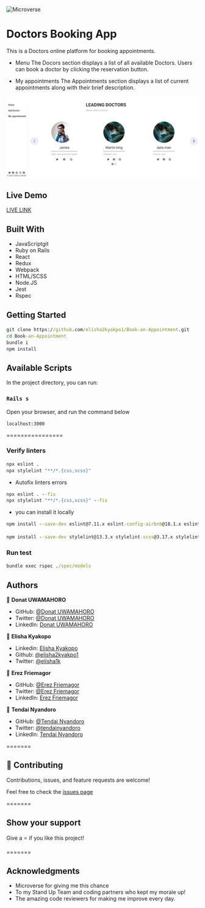 ![Microverse](https://img.shields.io/badge/Microverse-blueviolet)

# Doctors Booking App

This is a Doctors online platform for booking appointments.

- Menu
  The Docors section displays a list of all available Doctors. Users can book a doctor by clicking the reservation button.

- My appointments
  The Appointments section displays a list of current appointments along with their brief description.

![screeshoot](app/assets/images/assets/doctors.png)

## Live Demo

[LIVE LINK](https://damp-brook-57775.herokuapp.com/)

## Built With

- JavaScriptgit
- Ruby on Rails
- React
- Redux
- Webpack
- HTML/SCSS
- Node.JS
- Jest
- Rspec

## Getting Started

```cmd
git clone https://github.com/elisha2kyakpo1/Book-an-Appointment.git
cd Book-an-Appointment
bundle i
npm install
```

## Available Scripts

In the project directory, you can run:

### `Rails s`

Open your browser, and run the command below

```
localhost:3000
```

================

### Verify linters

```cmd
npx eslint .
npx stylelint "**/*.{css,scss}"
```

- Autofix linters errors

```cmd
npx eslint . --fix
npx stylelint "**/*.{css,scss}" --fix
```

- you can install it locally

```cmd
npm install --save-dev eslint@7.11.x eslint-config-airbnb@18.1.x eslint-plugin-import@2.22.x eslint-plugin-jsx-a11y@6.2.x eslint-plugin-react@7.20.x eslint-plugin-react-hooks@2.5.x babel-eslint@10.1.x

npm install --save-dev stylelint@13.3.x stylelint-scss@3.17.x stylelint-config-standard@20.0.x stylelint-csstree-validator
```

### Run test

```cmd
bundle exec rspec ./spec/models
```

## Authors

👤 **Donat UWAMAHORO**

- GitHub: [@Donat UWAMAHORO](https://github.com/uwadonat)
- Twitter: [@Donat UWAMAHORO](https://twitter.com/uwahoroDonat)
- LinkedIn: [Donat UWAMAHORO](https://www.linkedin.com/in/uwadonat/)

👤 **Elisha Kyakopo**

- Linkedin: [Elisha Kyakopo](https://www.linkedin.com/in/elisha-kyakopo/)
- Github: [@elisha2kyakpo1](https://github.com/elisha2kyakpo1)
- Twitter: [@elisha1k](https://twitter.com/Elisha1k)

👤 **Erez Friemagor**

- GitHub: [@Erez Friemagor](https://github.com/erezfree29)
- Twitter: [@Erez Friemagor](https://twitter.com/friemagor)
- LinkedIn: [Erez Friemagor](https://www.linkedin.com/in/tendai-nyandoro/)

👤 **Tendai Nyandoro**

- GitHub: [@Tendai Nyandoro](https://github.com/tnyandoro)
- Twitter: [@tendainyandoro](https://twitter.com/tendainyandoro)
- LinkedIn: [Tendai Nyandoro](https://www.linkedin.com/in/tendai-nyandoro/)

=======

## 🤝 Contributing

Contributions, issues, and feature requests are welcome!

Feel free to check the [issues page](https://github.com/Mhdez221993/spacex-travelers-hub/issues)

=======

## Show your support

Give a ⭐️ if you like this project!

=======

## Acknowledgments

- Microverse for giving me this chance
- To my Stand Up Team and coding partners who kept my morale up!
- The amazing code reviewers for making me improve every day.
